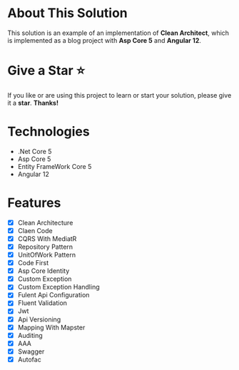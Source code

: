 # About This Solution
This solution is an example of an implementation of **Clean Architect**, which is implemented as a blog project with **Asp Core 5** and **Angular 12**.

# Give a Star ⭐️
If you like or are using this project to learn or start your solution, please give it a **star**. **Thanks!**

# Technologies
- .Net Core 5
- Asp Core 5
- Entity FrameWork Core 5
- Angular 12


# Features
- [x] Clean Architecture
- [x] Claen Code
- [x] CQRS With MediatR
- [x] Repository Pattern
- [x] UnitOfWork Pattern
- [x] Code First 
- [x] Asp Core Identity
- [x] Custom Exception
- [x] Custom Exception Handling
- [x] Fulent Api Configuration
- [x] Fluent Validation
- [x] Jwt
- [x] Api Versioning
- [x] Mapping With Mapster
- [x] Auditing
- [x] AAA
- [x] Swagger
- [x] Autofac
